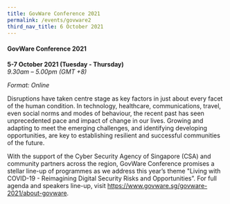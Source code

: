 ```yaml
---
title: GovWare Conference 2021
permalink: /events/govware2
third_nav_title: 6 October 2021
---
```

#### **GovWare Conference 2021**

**5-7 October 2021 (Tuesday - Thursday)**  
*9.30am – 5.00pm (GMT +8)*

*Format: Online*

Disruptions have taken centre stage as key factors in just about every facet of the human condition. In technology, healthcare, communications, travel, even social norms and modes of behaviour, the recent past has seen unprecedented pace and impact of change in our lives. Growing and adapting to meet the emerging challenges, and identifying developing opportunities, are key to establishing resilient and successful communities of the future.

With the support of the Cyber Security Agency of Singapore (CSA) and community partners across the region, GovWare Conference promises a stellar line-up of programmes as we address this year’s theme "Living with COVID-19 - Reimagining Digital Security Risks and Opportunities”. For full agenda and speakers line-up, visit <a href="https://www.govware.sg/govware-2021/about-govware" target="_blank">https://www.govware.sg/govware-2021/about-govware</a>.